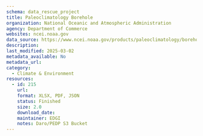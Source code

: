 ```yaml
---
schema: data_rescue_project 
title: Paleoclimatology Borehole
organization: National Oceanic and Atmospheric Administration
agency: Department of Commerce
websites: ncei.noaa.gov
data_source: https://www.ncei.noaa.gov/products/paleoclimatology/borehole
description: 
last_modified: 2025-03-02
metadata_available: No
metadata_url: 
category:
  - Climate & Environment 
resources:
  - id: 215
    url: 
    format: XLSX, PDF, JSON
    status: Finished
    size: 2.0
    download_date: 
    maintainer: EDGI
    notes: Daro/PEDP S3 Bucket
---
```

